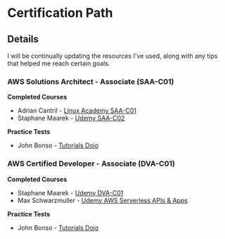 # Certification Path

## Details
I will be continually updating the resources I've used, along with any tips that helped me reach certain goals.

### AWS Solutions Architect - Associate (SAA-C01)

**Completed Courses**
 - Adrian Cantril - <a href="https://linuxacademy.com/cp/coursescheduler/view/id/449263">Linux Academy SAA-C01</a>
 - Staphane Maarek - <a href="https://www.udemy.com/course/aws-solutions-architect-professional/">Udemy SAA-C02</a>
 
**Practice Tests**
 - John Bonso - <a href="https://portal.tutorialsdojo.com/product/aws-certified-solutions-architect-associate-practice-exams-2020/">Tutorials Dojo</a>


### AWS Certified Developer - Associate (DVA-C01)
**Completed Courses**
 - Staphane Maarek - <a href="https://www.udemy.com/course/aws-certified-developer-associate-dva-c01/">Udemy DVA-C01</a>
 - Max Schwarzmuller - <a href="https://www.udemy.com/course/aws-serverless-a-complete-introduction/">Udemy AWS Serverless APIs & Apps</a>
 
**Practice Tests**
 - John Bonso - <a href="https://portal.tutorialsdojo.com/product/aws-certified-developer-associate-practice-exams-2020/">Tutorials Dojo</a>


